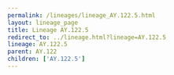 ```yaml
---
permalink: /lineages/lineage_AY.122.5.html
layout: lineage_page
title: Lineage AY.122.5
redirect_to: ../lineage.html?lineage=AY.122.5
lineage: AY.122.5
parent: AY.122
children: ['AY.122.5']
---
```

